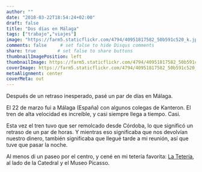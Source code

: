 ```yaml
---
author: ""
date: "2018-03-22T18:54:24+02:00"
draft: false
title: "Dos días en Málaga"
tags: ["trabajo","viajes"]
image: "https://farm5.staticflickr.com/4794/40951817582_50b591c520_k.jpg"
comments: false     # set false to hide Disqus comments
share: true        # set false to share buttons
thumbnailImagePosition: left
thumbnailImage: https://farm5.staticflickr.com/4794/40951817582_50b591c520_k.jpg
coverImage: https://farm5.staticflickr.com/4794/40951817582_50b591c520_k.jpg
metaAlignment: center
coverMeta: out
---
```


Después de un retraso inesperado, pasé un par de días en Málaga.

<!--more-->

El 22 de marzo fui a Málaga (España) con algunos colegas de Kanteron. El tren de alta velocidad es increíble, y casi siempre llega a tiempo. Casi.

Esta vez el tren tuvo que ser remolcado desde Córdoba, lo que significó un retraso de un par de horas. Y mientras eso significaba que nos devolvían nuestro dinero, también significaba que llegué tarde a mi reunión, así que tuve que pasar la noche.

Al menos di un paseo por el centro, y cené en mi tetería favorita: [La Tetería](http://www.la-teteria.com/), al lado de la Catedral y el Museo Picasso.

<div id="flickrembed"></div><div style="position:absolute; top:-70px; display:block; text-align:center; z-index:-1;"></div><script src='https://flickrembed.com/embed_v2.js.php?source=flickr&layout=responsive&input=www.flickr.com/photos/jcortell/albums/72157691958358472&sort=5&by=album&theme=default&scale=fill&limit=100&skin=default&autoplay=true'></script>
